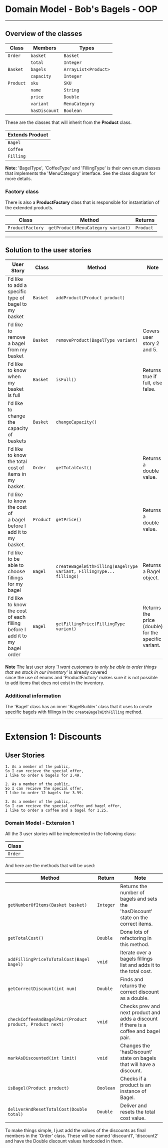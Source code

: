 # Domain Model - Bob's Bagels - OOP

---------------------------------------------------------------------------------

## Overview of the classes

| Class     | Members       | Types                |
|-----------|---------------|----------------------|
| `Order`   | `basket`      | `Basket`             |
|           | `total`       | `Integer`            |
| `Basket`  | `bagels`      | `ArrayList<Product>` |
|           | `capacity`    | `Integer`            |
| `Product` | `sku`         | `SKU`                |
|           | `name`        | `String`             |
|           | `price`       | `Double`             |
|           | `variant`     | `MenuCategory`       |
|           | `hasDiscount` | `Boolean`            |

These are the classes that will inherit from the **Product** class.

| Extends Product |
|-----------------|
| `Bagel`         |
| `Coffee`        |
| `Filling`       |

**Note:** 'BagelType', 'CoffeeType' and 'FillingType' is their own enum classes that
implements the 'MenuCategory' interface. See the class diagram for more details.

### Factory class
There is also a **ProductFactory** class that is responsible for instantiation of the extended products.

| Class            | Method                             | Returns   |
|------------------|------------------------------------|-----------|
| `ProductFactory` | `getProduct(MenuCategory variant)` | `Product` |


-------------------------------------------------------------------------------

## Solution to the user stories

| User Story                                                                            | Class     | Method                                                               | Note                                                 |
|---------------------------------------------------------------------------------------|-----------|----------------------------------------------------------------------|------------------------------------------------------|
| I'd like to add a specific<br/> type of bagel to my basket                            | `Basket`  | `addProduct(Product product)`                                        |                                                      |
| I'd like to remove a bagel<br/> from my basket                                        | `Basket`  | `removeProduct(BagelType variant)`                                   | Covers user story 2 and 5.                           |
| I'd like to know when my<br/> basket is full                                          | `Basket`  | `isFull()`                                                           | Returns true if full, else false.                    |
| I'd like to change the <br/>capacity of baskets                                       | `Basket`  | `changeCapacity()`                                                   |                                                      |
| I'd like to know the total<br/> cost of items in my basket.                           | `Order`   | `getTotalCost()`                                                     | Returns a double value.                              |
| I'd like to know the cost of <br/>a bagel before I add it to my basket.               | `Product` | `getPrice()`                                                         | Returns a double value.                              |
| I'd like to be able to choose <br/>fillings for my bagel                              | `Bagel`   | `createBagelWithFilling(BagelType variant, FillingType... fillings)` | Returns a Bagel object.                              |
| I'd like to know the cost of each<br/> filling before I add it to my bagel order      | `Bagel`   | `getFillingPrice(FillingType variant)`                               | Returns the price (double) for the specific variant. |

**Note** The last user story '*I want customers to only be able to order things that we stock in our inventory*' is already covered<br/>
since the use of enums and 'ProductFactory' makes sure it is not possible to add items that does not exist in
the inventory.

### Additional information
The 'Bagel' class has an inner 'BagelBuilder' class that it uses to create
specific bagels with fillings in the `createBagelWithFilling` method.

--------------------------------------------------------------------------------------

# Extension 1: Discounts

## User Stories

```
1. As a member of the public,
So I can recieve the special offer,
I like to order 6 bagels for 2.49.
```

```
2. As a member of the public,
So I can recieve the special offer,
I like to order 12 bagels for 3.99.
```

```
3. As a member of the public,
So I can recieve the special coffee and bagel offer,
I like to order a coffee and a bagel for 1.25.
```

### Domain Model - Extension 1

All the 3 user stories will be implemented in the following class:

| Class   |
|---------|
| `Order` |

And here are the methods that will be used:

| Method                                                   | Return    | Note                                                                                  |
|----------------------------------------------------------|-----------|---------------------------------------------------------------------------------------|
| `getNumberOfItems(Basket basket)`                        | `Integer` | Returns the number of bagels and sets the 'hasDiscount' state on the correct items.   |
| `getTotalCost()`                                         | `Double`  | Done lots of refactoring in this method.                                              |
| `addFillingPriceToTotalCost(Bagel bagel)`                | `void`    | Iterate over a bagels fillings list and adds it to the total cost.                    |
| `getCorrectDiscount(int num)`                            | `Double`  | Finds and returns the correct discount as a double.                                   |
| `checkCoffeeAndBagelPair(Product product, Product next)` | `void`    | Checks prev and next product and adds a discount if there is a coffee and bagel pair. |
| `markAsDiscounted(int limit)`                            | `void`    | Changes the 'hasDiscount' state on bagels that will have a discount.                  |
| `isBagel(Product product)`                               | `Boolean` | Checks if a product is an instance of Bagel.                                          |
| `deliverAndResetTotalCost(Double total)`                 | `Double`  | Deliver and resets the total cost value.                                              |

To make things simple, I just add the values of the discounts as final members in the 'Order' class.
These will be named 'discount1', 'discount2' and  have the Double discount values hardcoded in them.













